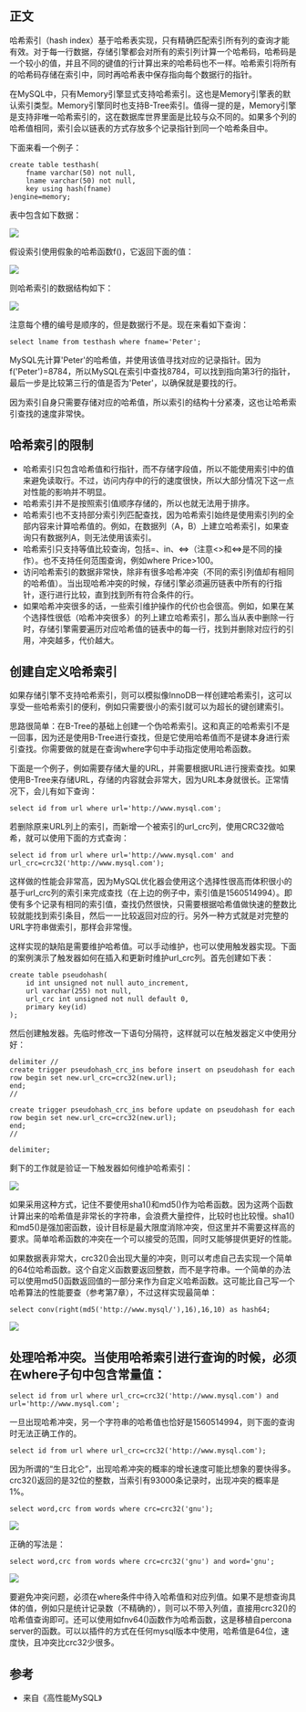 ## 正文

哈希索引（hash index）基于哈希表实现，只有精确匹配索引所有列的查询才能有效。对于每一行数据，存储引擎都会对所有的索引列计算一个哈希码，哈希码是一个较小的值，并且不同的键值的行计算出来的哈希码也不一样。哈希索引将所有的哈希码存储在索引中，同时再哈希表中保存指向每个数据行的指针。

在MySQL中，只有Memory引擎显式支持哈希索引。这也是Memory引擎表的默认索引类型。Memory引擎同时也支持B-Tree索引。值得一提的是，Memory引擎是支持非唯一哈希索引的，这在数据库世界里面是比较与众不同的。如果多个列的哈希值相同，索引会以链表的方式存放多个记录指针到同一个哈希条目中。

下面来看一个例子：

```
create table testhash(
    fname varchar(50) not null,
    lname varchar(50) not null,
    key using hash(fname)
)engine=memory;
```

表中包含如下数据：

![](http://mdimg.fabuler.cn/1707/p103.png)

假设索引使用假象的哈希函数f()，它返回下面的值：

![](http://mdimg.fabuler.cn/1707/p104.png)

则哈希索引的数据结构如下：

![](http://mdimg.fabuler.cn/1707/p105.png)

注意每个槽的编号是顺序的，但是数据行不是。现在来看如下查询：

```
select lname from testhash where fname='Peter';
```

MySQL先计算'Peter'的哈希值，并使用该值寻找对应的记录指针。因为f('Peter')=8784，所以MySQL在索引中查找8784，可以找到指向第3行的指针，最后一步是比较第三行的值是否为'Peter'，以确保就是要找的行。

因为索引自身只需要存储对应的哈希值，所以索引的结构十分紧凑，这也让哈希索引查找的速度非常快。

## 哈希索引的限制

- 哈希索引只包含哈希值和行指针，而不存储字段值，所以不能使用索引中的值来避免读取行。不过，访问内存中的行的速度很快，所以大部分情况下这一点对性能的影响并不明显。
- 哈希索引并不是按照索引值顺序存储的，所以也就无法用于排序。
- 哈希索引也不支持部分索引列匹配查找，因为哈希索引始终是使用索引列的全部内容来计算哈希值的。例如，在数据列（A，B）上建立哈希索引，如果查询只有数据列A，则无法使用该索引。
- 哈希索引只支持等值比较查询，包括=、in、<=>（注意<>和<=>是不同的操作）。也不支持任何范围查询，例如where Price>100。
- 访问哈希索引的数据非常快，除非有很多哈希冲突（不同的索引列值却有相同的哈希值）。当出现哈希冲突的时候，存储引擎必须遍历链表中所有的行指针，逐行进行比较，直到找到所有符合条件的行。
- 如果哈希冲突很多的话，一些索引维护操作的代价也会很高。例如，如果在某个选择性很低（哈希冲突很多）的列上建立哈希索引，那么当从表中删除一行时，存储引擎需要遍历对应哈希值的链表中的每一行，找到并删除对应行的引用，冲突越多，代价越大。

## 创建自定义哈希索引

如果存储引擎不支持哈希索引，则可以模拟像InnoDB一样创建哈希索引，这可以享受一些哈希索引的便利，例如只需要很小的索引就可以为超长的键创建索引。

思路很简单：在B-Tree的基础上创建一个伪哈希索引。这和真正的哈希索引不是一回事，因为还是使用B-Tree进行查找，但是它使用哈希值而不是键本身进行索引查找。你需要做的就是在查询where字句中手动指定使用哈希函数。

下面是一个例子，例如需要存储大量的URL，并需要根据URL进行搜索查找。如果使用B-Tree来存储URL，存储的内容就会非常大，因为URL本身就很长。正常情况下，会儿有如下查询：

```
select id from url where url='http://www.mysql.com';
```

若删除原来URL列上的索引，而新增一个被索引的url_crc列，使用CRC32做哈希，就可以使用下面的方式查询：

```
select id from url where url='http://www.mysql.com' and url_crc=crc32('http://www.mysql.com');
```

这样做的性能会非常高，因为MySQL优化器会使用这个选择性很高而体积很小的基于url_crc列的索引来完成查找（在上边的例子中，索引值是1560514994）。即使有多个记录有相同的索引值，查找仍然很快，只需要根据哈希值做快速的整数比较就能找到索引条目，然后一一比较返回对应的行。另外一种方式就是对完整的URL字符串做索引，那样会非常慢。

这样实现的缺陷是需要维护哈希值。可以手动维护，也可以使用触发器实现。下面的案例演示了触发器如何在插入和更新时维护url_crc列。首先创建如下表：

```
create table pseudohash(
    id int unsigned not null auto_increment,
    url varchar(255) not null,
    url_crc int unsigned not null default 0,
    primary key(id)
);
```

然后创建触发器。先临时修改一下语句分隔符，这样就可以在触发器定义中使用分好：

```
delimiter //
create trigger pseudohash_crc_ins before insert on pseudohash for each row begin set new.url_crc=crc32(new.url);
end;
//

create trigger pseudohash_crc_ins before update on pseudohash for each row begin set new.url_crc=crc32(new.url);
end;
//

delimiter;
```

剩下的工作就是验证一下触发器如何维护哈希索引：

![](http://mdimg.fabuler.cn/1707/p106.png)

如果采用这种方式，记住不要使用sha1()和md5()作为哈希函数。因为这两个函数计算出来的哈希值是非常长的字符串，会浪费大量控件，比较时也比较慢。sha1()和md5()是强加密函数，设计目标是最大限度消除冲突，但这里并不需要这样高的要求。简单哈希函数的冲突在一个可以接受的范围，同时又能够提供更好的性能。

如果数据表非常大，crc32()会出现大量的冲突，则可以考虑自己去实现一个简单的64位哈希函数。这个自定义函数要返回整数，而不是字符串。一个简单的办法可以使用md5()函数返回值的一部分来作为自定义哈希函数。这可能比自己写一个哈希算法的性能要查（参考第7章），不过这样实现最简单：

```
select conv(right(md5('http://www.mysql/'),16),16,10) as hash64;
```

![](http://mdimg.fabuler.cn/1707/p107.png)

## 处理哈希冲突。当使用哈希索引进行查询的时候，必须在where子句中包含常量值：

```
select id from url where url_crc=crc32('http://www.mysql.com') and url='http://www.mysql.com';
```

一旦出现哈希冲突，另一个字符串的哈希值也恰好是1560514994，则下面的查询时无法正确工作的。

```
select id from url where url_crc=crc32('http://www.mysql.com');
```

因为所谓的“生日北仑”，出现哈希冲突的概率的增长速度可能比想象的要快得多。crc32()返回的是32位的整数，当索引有93000条记录时，出现冲突的概率是1%。

```
select word,crc from words where crc=crc32('gnu');
```

![](http://mdimg.fabuler.cn/1707/p108.png)

正确的写法是：

```
select word,crc from words where crc=crc32('gnu') and word='gnu';
```

![](http://mdimg.fabuler.cn/1707/p109.png)

要避免冲突问题，必须在where条件中待入哈希值和对应列值。如果不是想查询具体的值，例如只是统计记录数（不精确的），则可以不带入列值，直接用crc32()的哈希值查询即可。还可以使用如fnv64()函数作为哈希函数，这是移植自percona server的函数。可以以插件的方式在任何mysql版本中使用，哈希值是64位，速度快，且冲突比crc32少很多。

## 参考

- 来自《高性能MySQL》